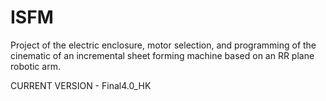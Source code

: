 # ISFM
Project of the electric enclosure, motor selection, and programming of the cinematic of an incremental sheet forming machine based on an RR plane robotic arm.


CURRENT VERSION - Final4.0_HK
